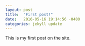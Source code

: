 ```yaml
---
layout: post
title:  "First post!"
date:   2016-05-16 19:14:56 -0400
categories: jekyll update
---
```



This is my first post on the site.
